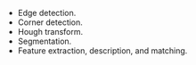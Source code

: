    - Edge detection.
   - Corner detection.
   - Hough transform.
   - Segmentation.
   - Feature extraction, description, and matching.